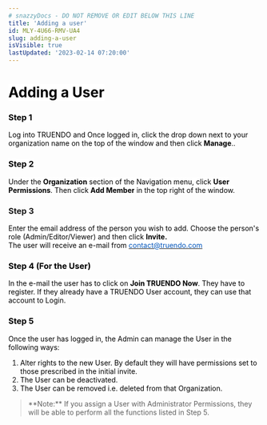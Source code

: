 ```yaml
---
# snazzyDocs - DO NOT REMOVE OR EDIT BELOW THIS LINE
title: 'Adding a user'
id: MLY-4U66-RMV-UA4
slug: adding-a-user
isVisible: true
lastUpdated: '2023-02-14 07:20:00'
---
```

# <span style="color:rgb(0, 0, 0);"><span style="background-color:rgba(255,255,255,1);">Adding a User</span></span>

### <span style="color:rgb(0, 0, 0);"><span style="background-color:rgba(255,255,255,1);">Step 1</span></span>

<span style="color:rgb(0, 0, 0);"><span style="background-color:rgba(255,255,255,1);">Log into TRUENDO and </span><span style="background-color:rgb(255, 255, 255);">Once logged in, click the drop down next to your organization name on the top of the window and then click </span></span>**<span style="color:rgb(0, 0, 0);"><span style="background-color:rgb(255, 255, 255);">Manage</span></span>**<span style="color:rgb(0, 0, 0);"><span style="background-color:rgb(255, 255, 255);">.</span><span style="background-color:rgba(255,255,255,1);">.</span></span>

### <span style="color:rgb(0, 0, 0);"><span style="background-color:rgba(255,255,255,1);">Step 2</span></span>

<span style="color:rgb(0, 0, 0);"><span style="background-color:rgba(255,255,255,1);">Under the </span></span>**<span style="color:rgb(0, 0, 0);"><span style="background-color:rgba(255,255,255,1);">Organization</span></span>**<span style="color:rgb(0, 0, 0);"><span style="background-color:rgba(255,255,255,1);"> section of the Navigation menu, click </span></span>**<span style="color:rgb(0, 0, 0);"><span style="background-color:rgba(255,255,255,1);">User Permissions</span></span>**<span style="color:rgb(0, 0, 0);"><span style="background-color:rgba(255,255,255,1);">. Then click </span></span>**<span style="color:rgb(0, 0, 0);"><span style="background-color:rgba(255,255,255,1);">Add Member</span></span>**<span style="color:rgb(0, 0, 0);"><span style="background-color:rgba(255,255,255,1);"> in the top right of the window.</span></span>

### Step 3

<span style="color:rgb(0, 0, 0);"><span style="background-color:rgba(255,255,255,1);">Enter the email address of the person you wish to add. Choose the person's role (Admin/Editor/Viewer) and then click </span></span>**<span style="color:rgb(0, 0, 0);"><span style="background-color:rgba(255,255,255,1);">Invite.</span></span>**<span style="color:rgb(0, 0, 0);"><span style="background-color:rgba(255,255,255,1);">  
The user will receive an e-mail from </span></span>[<span style="color:rgb(0, 85, 187);"><span style="background-color:rgba(255,255,255,1);">contact@truendo.com</span></span>](mailto:contact@truendo.com)

### <span style="color:rgb(0, 0, 0);"><span style="background-color:rgba(255,255,255,1);">Step 4 (For the User)</span></span>

<span style="color:rgb(0, 0, 0);"><span style="background-color:rgba(255,255,255,1);">In the e-mail the user has to click on </span></span>**<span style="color:rgb(0, 0, 0);"><span style="background-color:rgba(255,255,255,1);">Join TRUENDO Now</span></span>**<span style="color:rgb(0, 0, 0);"><span style="background-color:rgba(255,255,255,1);">. They have to register. If they already have a TRUENDO User account, they can use that account to Login.</span></span>

### <span style="color:rgb(0, 0, 0);"><span style="background-color:rgba(255,255,255,1);">Step 5</span></span>

<span style="color:rgb(0, 0, 0);"><span style="background-color:rgba(255,255,255,1);">Once the user has logged in, the Admin can manage the User in the following ways:</span></span>

1. <span style="color:rgb(0, 0, 0);"><span style="background-color:rgba(255,255,255,1);">Alter rights to the new User. By default they will have permissions set to those prescribed in the initial invite.</span></span>
2. <span style="color:rgb(0, 0, 0);"><span style="background-color:rgba(255,255,255,1);">The User can be deactivated.</span></span>
3. <span style="color:rgb(0, 0, 0);"><span style="background-color:rgba(255,255,255,1);">The User can be removed i.e. deleted from that Organization.</span></span>

> <div class="sd-callout" data-callout-type="info">**Note:** If you assign a User with Administrator Permissions, they will be able to perform all the functions listed in Step 5.</div>